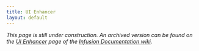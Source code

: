 ```yaml
---
title: UI Enhancer
layout: default
---
```


_This page is still under construction. An archived version can be found on the [UI Enhancer](http://wiki.fluidproject.org/display/docs/UI+Enhancer) page of the [Infusion Documentation wiki](http://wiki.fluidproject.org/display/docs/Infusion+Documentation)._
